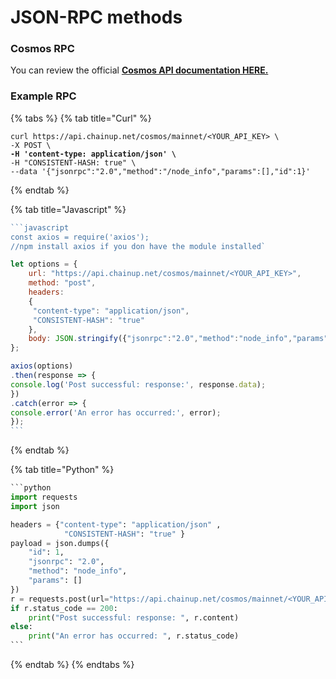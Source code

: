 # JSON-RPC methods

### Cosmos RPC

You can review the official [**Cosmos API documentation HERE.** ](https://docs.cosmos.network/swagger/)

### Example RPC

{% tabs %}
{% tab title="Curl" %}
<pre><code>curl https://api.chainup.net/cosmos/mainnet/&#x3C;YOUR_API_KEY> \
-X POST \
<strong>-H 'content-type: application/json' \
</strong>-H "CONSISTENT-HASH: true" \
--data '{"jsonrpc":"2.0","method":"/node_info","params":[],"id":1}' 
</code></pre>
{% endtab %}

{% tab title="Javascript" %}
````javascript
```javascript
const axios = require('axios');
//npm install axios if you don have the module installed`

let options = {
    url: "https://api.chainup.net/cosmos/mainnet/<YOUR_API_KEY>",
    method: "post",
    headers:
    { 
     "content-type": "application/json",
     "CONSISTENT-HASH": "true"
    },
    body: JSON.stringify({"jsonrpc":"2.0","method":"node_info","params":[],"id":1})
};

axios(options)
.then(response => {
console.log('Post successful: response:', response.data);
})
.catch(error => {
console.error('An error has occurred:', error);
});
```
````
{% endtab %}

{% tab title="Python" %}
````python
```python
import requests
import json

headers = {"content-type": "application/json" ,
            "CONSISTENT-HASH": "true" } 
payload = json.dumps({
    "id": 1,
    "jsonrpc": "2.0",
    "method": "node_info",
    "params": []
})
r = requests.post(url="https://api.chainup.net/cosmos/mainnet/<YOUR_API_KEY>", headers=headers, data=payload)
if r.status_code == 200:
    print("Post successful: response: ", r.content)
else:
    print("An error has occurred: ", r.status_code)
```
````
{% endtab %}
{% endtabs %}
